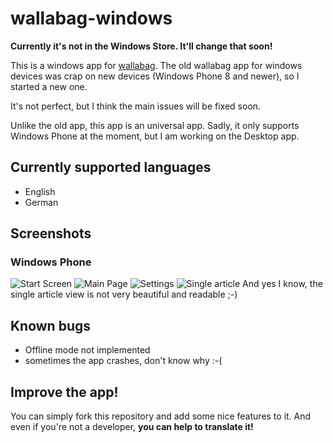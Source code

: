 wallabag-windows
================
**Currently it's not in the Windows Store. It'll change that soon!**

This is a windows app for [wallabag](http://wallabag.org).
The old wallabag app for windows devices was crap on new devices (Windows Phone 8 and newer), so I started a new one.

It's not perfect, but I think the main issues will be fixed soon.

Unlike the old app, this app is an universal app. Sadly, it only supports Windows Phone at the moment, but I am working on the Desktop app.

## Currently supported languages
- English
- German

## Screenshots
### Windows Phone
![Start Screen](screenshots/phone/startscreen.png)
![Main Page](screenshots/phone/mainpage.png)
![Settings](screenshots/phone/settings.png)
![Single article](screenshots/phone/article.png)
And yes I know, the single article view is not very beautiful and 
readable ;-)

## Known bugs
- Offline mode not implemented
- sometimes the app crashes, don't know why :-(

## Improve the app!
You can simply fork this repository and add some nice features to it.
And even if you're not a developer, **you can help to translate it!**
